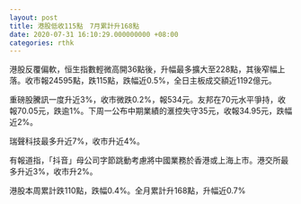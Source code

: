 ```yaml
---
layout: post
title: 港股低收115點　7月累計升168點
date: 2020-07-31 16:10:29.000000000 +08:00
categories: rthk
---
```


港股反覆偏軟，恒生指數輕微高開36點後，升幅最多擴大至228點，其後窄幅上落。收市報24595點，跌115點，跌幅近0.5%，全日主板成交額近1192億元。

重磅股騰訊一度升近3%，收市微跌0.2%，報534元。友邦在70元水平爭持，收報70.05元，跌逾1%。下周一公布中期業績的滙控失守35元，收報34.95元，跌幅近2%。

瑞聲科技最多升近7%，收市升近4%。

有報道指，「抖音」母公司字節跳動考慮將中國業務於香港或上海上市。港交所最多升近3%，收市升2%。

港股本周累計跌110點，跌幅0.4%。全月累計升168點，升幅近0.7%
